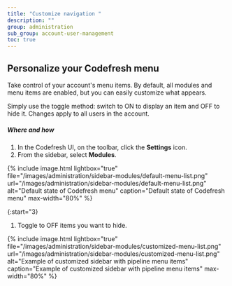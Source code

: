 ```yaml
---
title: "Customize navigation "
description: ""
group: administration
sub_group: account-user-management
toc: true
---
```



## Personalize your Codefresh menu 

Take control of your account's menu items. By default, all modules and menu items are enabled, but you can easily customize what appears.

Simply use the toggle method: switch to ON to display an item and OFF to hide it. Changes apply to all users in the account.


##### Where and how
1. In the Codefresh UI, on the toolbar, click the **Settings** icon.
1. From the sidebar, select **Modules**.

{% include 
   image.html 
   lightbox="true" 
   file="/images/administration/sidebar-modules/default-menu-list.png" 
   url="/images/administration/sidebar-modules/default-menu-list.png" 
   alt="Default state of Codefresh menu" 
   caption="Default state of Codefresh menu"
   max-width="80%" 
   %}


{:start="3}
1. Toggle to OFF items you want to hide.

{% include 
   image.html 
   lightbox="true" 
   file="/images/administration/sidebar-modules/customized-menu-list.png" 
   url="/images/administration/sidebar-modules/customized-menu-list.png" 
   alt="Example of customized sidebar with pipeline menu items" 
   caption="Example of customized sidebar with pipeline menu items"
   max-width="80%" 
   %}







